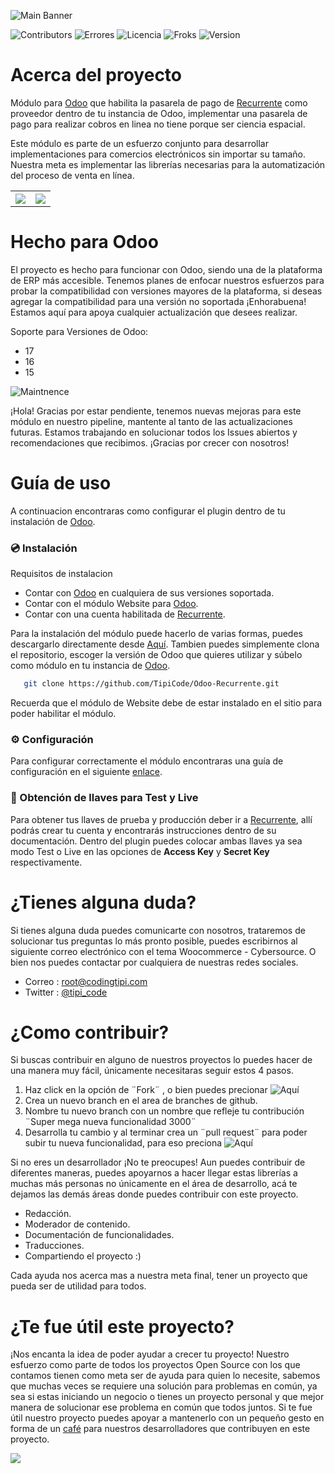 ![Main Banner](https://tipi-pod.sfo3.cdn.digitaloceanspaces.com/github/odoo-recurrente-banner.jpg)

![Contributors](https://img.shields.io/github/contributors/TipiCode/Odoo-Recurrente?color=%2349C8F1&label=Contribuidores&style=for-the-badge)
![Errores](https://img.shields.io/github/issues/TipiCode/Odoo-Recurrente?color=%23F99D25&style=for-the-badge)
![Licencia](https://img.shields.io/github/license/TipiCode/Odoo-Recurrente?color=%23A4CD39&label=Licencia&style=for-the-badge)
![Froks](https://img.shields.io/github/forks/TipiCode/Odoo-Recurrente?color=%2349C8F1&style=for-the-badge)
![Version](https://img.shields.io/github/v/release/TipiCode/Odoo-Recurrente?color=%23F99D25&label=Ultima%20versi%C3%B3n&style=for-the-badge)

# Acerca del proyecto

Módulo para [Odoo](https://www.odoo.com/es) que habilita la pasarela de pago de [Recurrente](https://app.recurrente.com/i/5rxput) como proveedor dentro de tu instancia de Odoo, implementar una pasarela de pago para realizar cobros en linea no tiene porque ser ciencia espacial.

Este módulo es parte de un esfuerzo conjunto para desarrollar implementaciones para comercios electrónicos sin importar su tamaño. Nuestra meta es implementar las librerías necesarias para la automatización del proceso de venta en línea.

<table>
<tr>
<th align="center">
<a href="https://github.com/TipiCode/Odoo-Recurrente/issues">
<img src="https://tipi-pod.sfo3.cdn.digitaloceanspaces.com/github%2Fissue-report.jpg">
</a>
</th>
<th align="center">
<a href="https://github.com/TipiCode/Odoo-Recurrente/pulls">
<img src="https://tipi-pod.sfo3.cdn.digitaloceanspaces.com/github%2Ffeature-request.jpg">
</a>
</th>
</tr>
</table>

# Hecho para Odoo
El proyecto es hecho para funcionar con Odoo, siendo una de la plataforma de ERP más accesible. Tenemos planes de enfocar nuestros esfuerzos para probar la compatibilidad con versiones mayores de la plataforma, si deseas agregar la compatibilidad para una versión no soportada ¡Enhorabuena! Estamos aquí para apoya cualquier actualización que desees realizar.

Soporte para Versiones de Odoo:
- 17
- 16
- 15


![Maintnence](https://tipi-pod.sfo3.cdn.digitaloceanspaces.com/github%2Fplugin-maintnence.jpg)

¡Hola! Gracias por estar pendiente, tenemos nuevas mejoras para este módulo en nuestro pipeline, mantente al tanto de las actualizaciones futuras. Estamos trabajando en solucionar todos los Issues abiertos y recomendaciones que recibimos. ¡Gracias por crecer con nosotros!

# Guía de uso
A continuacion encontraras como configurar el plugin dentro de tu instalación de [Odoo](https://www.odoo.com/es).

### 💿 Instalación
Requisitos de instalacion
- Contar con [Odoo](https://www.odoo.com/es) en cualquiera de sus versiones soportada.
- Contar con el módulo Website para [Odoo](https://www.odoo.com/es).
- Contar con una cuenta habilitada de [Recurrente](https://app.recurrente.com/i/5rxput).

Para la instalación del módulo puede hacerlo de varias formas, puedes descargarlo directamente desde [Aquí](https://github.com/TipiCode/Odoo-Recurrente/archive/refs/heads/main.zip).
Tambien puedes simplemente clona el repositorio, escoger la versión de Odoo que quieres utilizar y súbelo como módulo en tu instancia de [Odoo](https://www.odoo.com/es).
```sh
   git clone https://github.com/TipiCode/Odoo-Recurrente.git
```
Recuerda que el módulo de Website debe de estar instalado en el sitio para poder habilitar el módulo.

### ⚙️ Configuración
Para configurar correctamente el módulo encontraras una guía de configuración en el siguiente [enlace](https://blog.codingtipi.com/como-aceptar-pagos-con-tarjeta-desde-woocommerce-con-recurrente/).

### 🔑 Obtención de llaves para Test y Live
Para obtener tus llaves de prueba y producción deber ir a [Recurrente](https://app.recurrente.com/i/5rxput), allí podrás crear tu cuenta y encontrarás instrucciones dentro de su documentación. Dentro del plugin puedes colocar ambas llaves ya sea modo Test o Live en las opciones de <strong>Access Key</strong> y <strong>Secret Key</strong> respectivamente.

# ¿Tienes alguna duda? 
Si tienes alguna duda puedes comunicarte con nosotros, trataremos de solucionar tus preguntas lo más pronto posible, puedes escribirnos al siguiente correo electrónico con el tema Woocommerce - Cybersource. O bien nos puedes contactar por cualquiera de nuestras redes sociales.

- Correo : <a href="mailto:root@codingtipi.com?subject=Odoo%20-%20Recurrente" target="_blank">root@codingtipi.com</a>
- Twitter : [@tipi_code](https://twitter.com/tipi_code)

# ¿Como contribuir?
Si buscas contribuir en alguno de nuestros proyectos lo puedes hacer de una manera muy fácil, únicamente necesitaras seguir estos 4 pasos.

1. Haz click en la opción de ¨Fork¨ , o bien puedes precionar ![Aquí](https://github.com/TipiCode/Odoo-Recurrente/fork)
2. Crea un nuevo branch en el area de branches de github.
3. Nombre tu nuevo branch con un nombre que refleje tu contribución ¨Super mega nueva funcionalidad 3000¨
4. Desarrolla tu cambio y al terminar crea un ¨pull request¨ para poder subir tu nueva funcionalidad, para eso preciona ![Aquí](https://github.com/TipiCode/Odoo-Recurrente/pulls)

Si no eres un desarrollador ¡No te preocupes! Aun puedes contribuir de diferentes maneras, puedes apoyarnos a hacer llegar estas librerías a muchas más personas no únicamente en el área de desarrollo, acá te dejamos las demás áreas donde puedes contribuir con este proyecto.

- Redacción.
- Moderador de contenido.
- Documentación de funcionalidades.
- Traducciones.
- Compartiendo el proyecto :)

Cada ayuda nos acerca mas a nuestra meta final, tener un proyecto que pueda ser de utilidad para todos.

# ¿Te fue útil este proyecto?
¡Nos encanta la idea de poder ayudar a crecer tu proyecto! Nuestro esfuerzo como parte de todos los proyectos Open Source con los que contamos tienen como meta ser de ayuda para quien lo necesite, sabemos que muchas veces se requiere una solución para problemas en común, ya sea si estas iniciando un negocio o tienes un proyecto personal y que mejor manera de solucionar ese problema en común que todos juntos.  Si te fue útil nuestro proyecto puedes apoyar a mantenerlo con un pequeño gesto en forma de un [café](https://app.recurrente.com/s/aurora-u2u7iw/cafe-grande-con-leche) para nuestros desarrolladores que contribuyen en este proyecto.

<a href="https://app.recurrente.com/s/aurora-u2u7iw/cafe-grande-con-leche">
<img src="https://tipi-pod.sfo3.cdn.digitaloceanspaces.com/github%2FBuy%20me%20a%20coffee.jpg">
</a>
